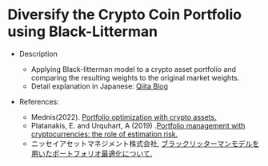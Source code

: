 # Diversify the Crypto Coin Portfolio using Black-Litterman
- Description
    - Applying Black-litterman model to a crypto asset portfolio and comparing the resulting weights to the original market weights.
    - Detail explanation in Japanese: [Qiita Blog](https://qiita.com/ara-git/items/2f9eb8887d386e8add79)

- References:
    - Mednis(2022). [Portfolio optimization with crypto assets.](https://umu.diva-portal.org/smash/get/diva2:1672778/FULLTEXT01.pdf)
    - Platanakis, E. and Urquhart, A (2019) .[Portfolio management with cryptocurrencies: the role of estimation risk.](https://www.sciencedirect.com/science/article/abs/pii/S0165176519300254)
    - ニッセイアセットマネジメント株式会社, [ブラックリッターマンモデルを用いたポートフォリオ最適化について.](https://www.nam.co.jp/market/column/quantstopics/2024/240802.html)
